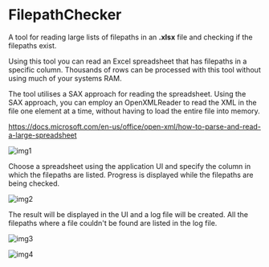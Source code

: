 # FilepathChecker
A tool for reading large lists of filepaths in an **.xlsx** file and checking if the filepaths exist.

Using this tool you can read an Excel spreadsheet that has filepaths in a specific column. Thousands of rows can be processed with this tool without using much of your systems RAM.

The tool utilises a SAX approach for reading the spreadsheet. Using the SAX approach, you can employ an OpenXMLReader to read the XML in the file one element at a time, without having to load the entire file into memory.

https://docs.microsoft.com/en-us/office/open-xml/how-to-parse-and-read-a-large-spreadsheet

![img1](https://i.ibb.co/YLfCDV7/Screenshot-1.png)

Choose a spreadsheet using the application UI and specify the column in which the filepaths are listed. Progress is displayed while the filepaths are being checked.

![img2](https://i.ibb.co/5L0bs9J/Screenshot-2.png)

The result will be displayed in the UI and a log file will be created. All the filepaths where a file couldn't be found are listed in the log file.

![img3](https://i.ibb.co/XypGBDH/Screenshot-3.png)

![img4](https://i.ibb.co/pz2hSGy/Screenshot-4.png)
